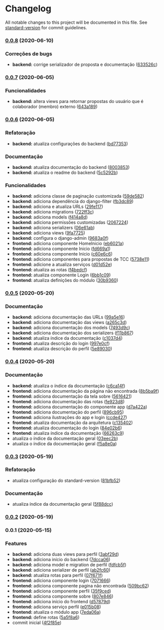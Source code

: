 # Changelog

All notable changes to this project will be documented in this file. See [standard-version](https://github.com/conventional-changelog/standard-version) for commit guidelines.

### [0.0.8](https://github.com/jacksongomesbr/lpweb20201-estagio-tcc/compare/v0.0.7...v0.0.8) (2020-06-10)


### Correções de bugs

* **backend:** corrige serializador de proposta e documentação ([633526c](https://github.com/jacksongomesbr/lpweb20201-estagio-tcc/commit/633526c5c7c223e475f2710d43bc6fe7ef2f39ea))

### [0.0.7](https://github.com/jacksongomesbr/lpweb20201-estagio-tcc/compare/v0.0.6...v0.0.7) (2020-06-05)


### Funcionalidades

* **backend:** altera views para retornar propostas do usuário que é colaborador (membro) externo ([643a189](https://github.com/jacksongomesbr/lpweb20201-estagio-tcc/commit/643a18905705456e4cdfb40281e0d999c4b39fe0))

### [0.0.6](https://github.com/jacksongomesbr/lpweb20201-estagio-tcc/compare/v0.0.5...v0.0.6) (2020-06-05)


### Refatoração

* **backend:** atualiza configurações do backend ([bd77353](https://github.com/jacksongomesbr/lpweb20201-estagio-tcc/commit/bd773538358007fa95dca26718642d271fcb7aa9))


### Documentação

* **backend:** atualiza documentação do backend ([8003853](https://github.com/jacksongomesbr/lpweb20201-estagio-tcc/commit/8003853173fd98df16cc52ec1f969af4e676bda9))
* **backend:** atualiza o readme do backend ([5c5292b](https://github.com/jacksongomesbr/lpweb20201-estagio-tcc/commit/5c5292baea2c49b1b8322e016163262936674f98))


### Funcionalidades

* **backend:** adiciona classe de paginação customizada ([59de582](https://github.com/jacksongomesbr/lpweb20201-estagio-tcc/commit/59de5821e0a73769277aacb9113ffb4be01b5e34))
* **backend:** adiciona dependência do django-filter ([fb3dc89](https://github.com/jacksongomesbr/lpweb20201-estagio-tcc/commit/fb3dc89d3f0006c2dc5f2f48e6d3e2ca1fed6809))
* **backend:** adiciona e atualiza URLs ([29fe117](https://github.com/jacksongomesbr/lpweb20201-estagio-tcc/commit/29fe11797071ca3b22006cd68a4319429bf435c8))
* **backend:** adiciona migrations ([722ff3c](https://github.com/jacksongomesbr/lpweb20201-estagio-tcc/commit/722ff3cf5e4cd2c653f88aee6429201f32884a8a))
* **backend:** adiciona models ([f414a8d](https://github.com/jacksongomesbr/lpweb20201-estagio-tcc/commit/f414a8d1c5102e17b8b3178dc9dd48572ed8e322))
* **backend:** adiciona permissões customizadas ([2067224](https://github.com/jacksongomesbr/lpweb20201-estagio-tcc/commit/2067224bb3ba665269f83a98655fa80601216d4d))
* **backend:** adiciona serializers ([06e61ab](https://github.com/jacksongomesbr/lpweb20201-estagio-tcc/commit/06e61ab30037648c58b29f7dacbe6e29a831a359))
* **backend:** adiciona views ([9fa7725](https://github.com/jacksongomesbr/lpweb20201-estagio-tcc/commit/9fa772562667d9791c91d4c1ff921140190af930))
* **backend:** configura o django-admin ([9683a0f](https://github.com/jacksongomesbr/lpweb20201-estagio-tcc/commit/9683a0f7dd485299540f626579043b6a6894d969))
* **frontend:** adiciona componente HomeInicio ([eb6021a](https://github.com/jacksongomesbr/lpweb20201-estagio-tcc/commit/eb6021a0b307e0a3bffe774e275deaaeb1142d53))
* **frontend:** adiciona componente Inicio ([fd669a1](https://github.com/jacksongomesbr/lpweb20201-estagio-tcc/commit/fd669a103261f7945580b90d27a2eb143fdf932e))
* **frontend:** adiciona componente Inicio ([c60e6c6](https://github.com/jacksongomesbr/lpweb20201-estagio-tcc/commit/c60e6c6de767a7ff50ba4899b71b5b7c6b43138e))
* **frontend:** adiciona componentes para propostas de TCC ([5738e11](https://github.com/jacksongomesbr/lpweb20201-estagio-tcc/commit/5738e113ae1a10553595d86f324178d446eb0a39))
* **frontend:** adicione a atualiza serviços ([d01d52e](https://github.com/jacksongomesbr/lpweb20201-estagio-tcc/commit/d01d52e7835c243e93e77d0445904acfea2db603))
* **frontend:** atualiza as rotas ([f4bedcf](https://github.com/jacksongomesbr/lpweb20201-estagio-tcc/commit/f4bedcf00419b75d3b0f25a8b9e797c25cf4af59))
* **frontend:** atualiza componente Login ([6bb1c09](https://github.com/jacksongomesbr/lpweb20201-estagio-tcc/commit/6bb1c096d2b46a108884ba4934515b10dbb0c91c))
* **frontend:** atualiza definições do módulo ([30b9360](https://github.com/jacksongomesbr/lpweb20201-estagio-tcc/commit/30b93604941c032714a3b6f60760b42786e89305))

### [0.0.5](https://github.com/jacksongomesbr/lpweb20201-estagio-tcc/compare/v0.0.4...v0.0.5) (2020-05-20)


### Documentação

* **backend:** adiciona documentação das URLs ([99a5e16](https://github.com/jacksongomesbr/lpweb20201-estagio-tcc/commit/99a5e16aa742817e3992a4a2cc6438928e174d90))
* **backend:** adiciona documentação das views ([a265c3d](https://github.com/jacksongomesbr/lpweb20201-estagio-tcc/commit/a265c3d17c88168821f73c6ee80bf3590136a61b))
* **backend:** adiciona documentação dos models ([7493d9c](https://github.com/jacksongomesbr/lpweb20201-estagio-tcc/commit/7493d9c22cbdb87c504bb4e169fd1a59fa8be6b9))
* **backend:** adiciona documentação dos serializers ([f11b867](https://github.com/jacksongomesbr/lpweb20201-estagio-tcc/commit/f11b867461d65680c07ad72d52c072b8bb8002b0))
* **backend:** atualiza índice da documentação ([c1037d4](https://github.com/jacksongomesbr/lpweb20201-estagio-tcc/commit/c1037d46b45707644b15ebd5c0fbeafeede10568))
* **frontend:** atualiza descrição do login ([997e0cf](https://github.com/jacksongomesbr/lpweb20201-estagio-tcc/commit/997e0cf6f8b484cc6000db4e77ae9aabb42c1261))
* **frontend:** atualiza descrição do perfil ([5e89030](https://github.com/jacksongomesbr/lpweb20201-estagio-tcc/commit/5e890304403d0a7d8a4da5e285fd2c8994bc5570))

### [0.0.4](https://github.com/jacksongomesbr/lpweb20201-estagio-tcc/compare/v0.0.3...v0.0.4) (2020-05-20)


### Documentação

* **backend:** atualiza o índice da documentação ([c6ca14f](https://github.com/jacksongomesbr/lpweb20201-estagio-tcc/commit/c6ca14f5d957a5ea43056f6aac5aa74524d4be7f))
* **frontend:** adiciona documentação da página não encontrada ([8b5ba9f](https://github.com/jacksongomesbr/lpweb20201-estagio-tcc/commit/8b5ba9f776c8f16cabc80affcf65a98bbcbe52bb))
* **frontend:** adiciona documentação da tela sobre ([5616421](https://github.com/jacksongomesbr/lpweb20201-estagio-tcc/commit/5616421d2867464958caa1face4818f3c14ab0a3))
* **frontend:** adiciona documentação das rotas ([fe923d8](https://github.com/jacksongomesbr/lpweb20201-estagio-tcc/commit/fe923d875f0bc8fdc07201d820f9515769ae0ae5))
* **frontend:** adiciona documentação do componente app ([d7a422a](https://github.com/jacksongomesbr/lpweb20201-estagio-tcc/commit/d7a422a5c3246f752e4ce2d600c0cb088382371e))
* **frontend:** adiciona documentação do perfil ([896cb95](https://github.com/jacksongomesbr/lpweb20201-estagio-tcc/commit/896cb957c45eaae2e7aa29a4bb0ac64a7612687e))
* **frontend:** adiciona ilustrações do app e login ([ccde427](https://github.com/jacksongomesbr/lpweb20201-estagio-tcc/commit/ccde427380bacc28a904ab5bc3aedde496599649))
* **frontend:** atualiza documentação da arquitetura ([c135402](https://github.com/jacksongomesbr/lpweb20201-estagio-tcc/commit/c1354023cba62672b79c44c8e2ddf138e3d719d7))
* **frontend:** atualiza documentação do login ([84e02b6](https://github.com/jacksongomesbr/lpweb20201-estagio-tcc/commit/84e02b601c78dc7e25a990fc9867110200200a9f))
* **frontend:** atualiza índice da documentação ([66263c9](https://github.com/jacksongomesbr/lpweb20201-estagio-tcc/commit/66263c95222d9d0314c6cd08f3c38827b0320eee))
* atualiza o índice da documentação geral ([03eec2b](https://github.com/jacksongomesbr/lpweb20201-estagio-tcc/commit/03eec2b325b8c9e2d277783506dc89f6b0868851))
* atualiza o índice da documentação geral ([f5a8e0a](https://github.com/jacksongomesbr/lpweb20201-estagio-tcc/commit/f5a8e0aa3dc3d2d053bf6571805e4eee42b25cea))

### [0.0.3](https://github.com/jacksongomesbr/lpweb20201-estagio-tcc/compare/v0.0.2...v0.0.3) (2020-05-19)


### Refatoração

* atualiza configuração do standard-version ([81bfb52](https://github.com/jacksongomesbr/lpweb20201-estagio-tcc/commit/81bfb521eb3e195333f2d0ec3f7f05e155c8536f))


### Documentação

* atualiza índice da documentação geral ([5f88dcc](https://github.com/jacksongomesbr/lpweb20201-estagio-tcc/commit/5f88dcce79acd56a2b3c42de43cbe2759e988b27))

### [0.0.2](https://github.com/jacksongomesbr/lpweb20201-estagio-tcc/compare/v0.0.1...v0.0.2) (2020-05-19)

### 0.0.1 (2020-05-15)


### Features

* **backend:** adiciona duas views para perfil ([3abf29d](https://github.com/jacksongomesbr/lpweb20201-estagio-tcc/commit/3abf29d4b239c952ad15f5f21ff097589e6723a8))
* **backend:** adiciona início do backend ([7dcca06](https://github.com/jacksongomesbr/lpweb20201-estagio-tcc/commit/7dcca061652397a78eb70c5ba1abb597e96acb6a))
* **backend:** adiciona model e migration de perfil ([fdfcb5f](https://github.com/jacksongomesbr/lpweb20201-estagio-tcc/commit/fdfcb5f98413fabeb6011d4436c8d8f9daa5f37b))
* **backend:** adiciona serializer de perfil ([ab2fc60](https://github.com/jacksongomesbr/lpweb20201-estagio-tcc/commit/ab2fc6019d99953e265f2c99a51638e2d19687f8))
* **backend:** atualiza rotas para perfil ([07f671f](https://github.com/jacksongomesbr/lpweb20201-estagio-tcc/commit/07f671f4924b0b3447ac81b9ac997d0558e93638))
* **frontend:** adiciona componente login ([7071666](https://github.com/jacksongomesbr/lpweb20201-estagio-tcc/commit/707166686bb78445520473e8d028449c6d387ef6))
* **frontend:** adiciona componente pagina não encontrada ([509bc62](https://github.com/jacksongomesbr/lpweb20201-estagio-tcc/commit/509bc623d40b479ee4885c034c681e7281ef26bc))
* **frontend:** adiciona componente perfil ([35f9ced](https://github.com/jacksongomesbr/lpweb20201-estagio-tcc/commit/35f9ced0f6b795cbd688d39500656eca6cdc8629))
* **frontend:** adiciona componente sobre ([807e846](https://github.com/jacksongomesbr/lpweb20201-estagio-tcc/commit/807e846ac8446450777c5518c570ffc54c1962ec))
* **frontend:** adiciona início do frontend ([d57879d](https://github.com/jacksongomesbr/lpweb20201-estagio-tcc/commit/d57879d11a88ab590cb787451df373c9e9e5c85b))
* **frontend:** adiciona serviço perfil ([e015b08](https://github.com/jacksongomesbr/lpweb20201-estagio-tcc/commit/e015b084612fdef1614d2e0f9e91858efbbd9dca))
* **frontend:** atualiza o módulo app ([7eda06a](https://github.com/jacksongomesbr/lpweb20201-estagio-tcc/commit/7eda06ac59aceafd8114e9b2e061b2e8f1989a45))
* **frontend:** define rotas ([5a5f8a6](https://github.com/jacksongomesbr/lpweb20201-estagio-tcc/commit/5a5f8a6cf0dcfd488939b8c2fbe6d5e6f8da2ed6))
* commit inicial ([4f2f85e](https://github.com/jacksongomesbr/lpweb20201-estagio-tcc/commit/4f2f85e6538d6a329ecf2af1fa803def3c21835f))
